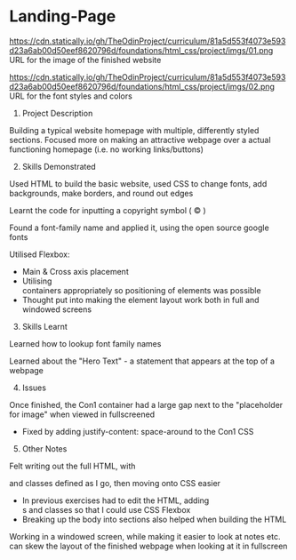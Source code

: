 # Landing-Page

https://cdn.statically.io/gh/TheOdinProject/curriculum/81a5d553f4073e593d23a6ab00d50eef8620796d/foundations/html_css/project/imgs/01.png
    URL for the image of the finished website

https://cdn.statically.io/gh/TheOdinProject/curriculum/81a5d553f4073e593d23a6ab00d50eef8620796d/foundations/html_css/project/imgs/02.png
    URL for the font styles and colors

1. Project Description

Building a typical website homepage with multiple, differently styled sections. Focused more on making an attractive webpage over a actual functioning homepage (i.e. no working links/buttons)

2. Skills Demonstrated

Used HTML to build the basic website, used CSS to change fonts, add backgrounds, make    borders, and round out edges

Learnt the code for inputting a copyright symbol ( &copy; )

Found a font-family name and applied it, using the open source google fonts

Utilised Flexbox:
 - Main & Cross axis placement
 - Utilising <div> containers appropriately so positioning of elements was possible
 - Thought put into making the element layout work both in full and windowed screens



3. Skills Learnt

Learned how to lookup font family names

Learned about the "Hero Text" - a statement that appears at the top of a webpage

4. Issues

Once finished, the Con1 container had a large gap next to the "placeholder for image" when viewed in fullscreened
 - Fixed by adding justify-content: space-around to the Con1 CSS


5. Other Notes 

Felt writing out the full HTML, with <div> and classes defined as I go, then moving onto CSS easier 
 - In previous exercises had to edit the HTML, adding <div>s and classes so that I could use CSS Flexbox 
 - Breaking up the body into sections also helped when building the HTML 

Working in a windowed screen, while making it easier to look at notes etc. can skew the layout of the finished webpage when looking at it in fullscreen
